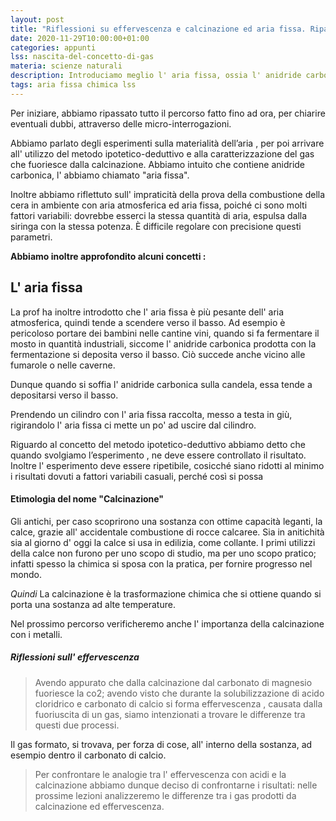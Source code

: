 ```yaml
---
layout: post
title: "Riflessioni su effervescenza e calcinazione ed aria fissa. Ripasso generale"
date: 2020-11-29T10:00:00+01:00
categories: appunti
lss: nascita-del-concetto-di-gas
materia: scienze naturali
description: Introduciamo meglio l' aria fissa, ossia l' anidride carbonica prodotta nel processo di calcinazione, di cui scopriremo le prime tracce. Inoltre, dopo una discussione collettiva, definiamo alcune analogie tra effervescenza e calcinazione
tags: aria fissa chimica lss
---
```


Per iniziare, abbiamo ripassato tutto il percorso fatto fino ad ora, per chiarire eventuali dubbi, attraverso delle micro-interrogazioni.

Abbiamo parlato degli esperimenti sulla materialità dell’aria , per poi arrivare all' utilizzo del metodo ipotetico-deduttivo e alla caratterizzazione del gas che fuoriesce dalla calcinazione. Abbiamo intuito che contiene anidride carbonica, l' abbiamo chiamato "aria fissa".

Inoltre abbiamo riflettuto sull' impraticità della prova della combustione della cera in ambiente con aria atmosferica ed aria fissa, poiché ci sono molti fattori variabili: dovrebbe esserci la stessa quantità di aria, espulsa dalla siringa con la stessa potenza. È difficile regolare con precisione questi parametri.

**Abbiamo inoltre approfondito alcuni concetti :**

## L' aria fissa

La prof ha inoltre introdotto che l' aria fissa è più pesante dell' aria atmosferica, quindi tende a scendere verso il basso. Ad esempio è pericoloso portare dei bambini nelle cantine vini,  quando si fa fermentare il mosto in quantità industriali, siccome l' anidride carbonica prodotta con la fermentazione si deposita verso il basso.  Ciò succede anche vicino alle fumarole o nelle caverne. 

Dunque quando si soffia l' anidride carbonica sulla candela, essa tende a depositarsi verso il basso.

Prendendo un cilindro con l' aria fissa raccolta, messo a testa in giù, rigirandolo l' aria fissa ci mette un po' ad uscire dal cilindro.

Riguardo al concetto del metodo ipotetico-deduttivo abbiamo detto che quando svolgiamo l’esperimento  , ne deve essere controllato il risultato. Inoltre l' esperimento deve essere ripetibile, cosicché siano ridotti al minimo i risultati dovuti a fattori variabili casuali, perché così si possa 

#### Etimologia del nome "Calcinazione"

Gli antichi, per caso scoprirono una sostanza con ottime capacità leganti, la calce, grazie all' accidentale combustione di rocce calcaree. Sia in anitichità sia al giorno d' oggi la calce si usa in edilizia, come collante. I primi utilizzi della calce non furono per uno scopo di studio, ma per uno scopo pratico; infatti spesso la chimica si sposa con la pratica, per fornire progresso nel mondo.

_Quindi_ La calcinazione è la trasformazione chimica che si ottiene quando si porta una sostanza ad alte temperature.

Nel prossimo percorso verificheremo anche l' importanza della calcinazione con i metalli.

##### Riflessioni sull' effervescenza

>Avendo appurato che dalla calcinazione dal carbonato di magnesio fuoriesce la co2; avendo visto che durante la solubilizzazione di acido cloridrico e carbonato di calcio si forma effervescenza , causata dalla fuoriuscita di un gas, siamo intenzionati a trovare le differenze tra questi due processi.

Il gas formato, si trovava, per forza di cose, all' interno della sostanza, ad esempio dentro il carbonato di calcio.

>Per confrontare le analogie tra l' effervescenza con acidi e la calcinazione abbiamo dunque deciso di confrontarne i risultati: nelle prossime lezioni analizzeremo le differenze tra i gas prodotti da calcinazione ed effervescenza.
